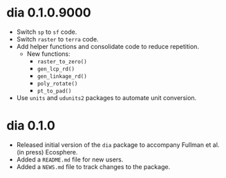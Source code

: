 # dia 0.1.0.9000

* Switch `sp` to `sf` code.
* Switch `raster` to `terra` code.
* Add helper functions and consolidate code to reduce repetition.
  * New functions:
    * `raster_to_zero()`
    * `gen_lcp_rd()`
    * `gen_linkage_rd()`
    * `poly_rotate()`
    * `pt_to_pad()`
* Use `units` and `udunits2` packages to automate unit conversion.


# dia 0.1.0

* Released initial version of the `dia` package to accompany Fullman et al. (in press) Ecosphere.
* Added a `README.md` file for new users.
* Added a `NEWS.md` file to track changes to the package.
